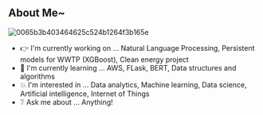 ## About Me~

![0065b3b403464625c524b1264f3b165e](https://user-images.githubusercontent.com/45563371/88962170-a585ce00-d2d8-11ea-8b71-3c014f8925d8.gif)

- :point_right: I'm currently working on ... Natural Language Processing, Persistent models for WWTP (XGBoost), Clean energy project
- :information_desk_person: I'm currently learning ... AWS, FLask, BERT, Data structures and algorithms
- :boom: I'm interested in ... Data analytics, Machine learning, Data science, Artificial intelligence, Internet of Things
- :grey_question: Ask me about ... Anything!
